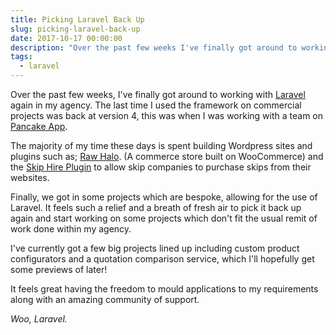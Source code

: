 ```yaml
---
title: Picking Laravel Back Up
slug: picking-laravel-back-up
date: 2017-10-17 00:00:00
description: "Over the past few weeks I've finally got around to working with Laravel again. Oh, how happy I am!"
tags:
  - laravel
---
```


Over the past few weeks, I've finally got around to working with [Laravel](https://laravel.com) again in my agency. The last time I used the framework on commercial projects was back at version 4, this was when I was working with a team on [Pancake App](https://pancakeapp.com).

The majority of my time these days is spent building Wordpress sites and plugins such as; [Raw Halo](https://rawhalo.com). (A commerce store built on WooCommerce) and the [Skip Hire Plugin](http://skips.adtrakdev.com) to allow skip companies to purchase skips from their websites.

Finally, we got in some projects which are bespoke, allowing for the use of Laravel. It feels such a relief and a breath of fresh air to pick it back up again and start working on some projects which don't fit the usual remit of work done within my agency.

I've currently got a few big projects lined up including custom product configurators and a quotation comparison service, which I'll hopefully get some previews of later!

It feels great having the freedom to mould applications to my requirements along with an amazing community of support.

_Woo, Laravel._
